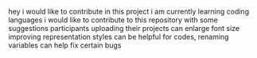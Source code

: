 hey i would like to contribute in this project
i am currently learning coding languages
i would like to contribute to this repository with some suggestions
participants uploading their projects can enlarge font size
improving representation styles can be helpful
for codes, renaming variables can help fix certain bugs
